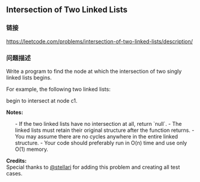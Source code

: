 ## Intersection of Two Linked Lists  
### 链接  
https://leetcode.com/problems/intersection-of-two-linked-lists/description/  
### 问题描述
Write a program to find the node at which the intersection of two singly linked lists begins.

For example, the following two linked lists: 

begin to intersect at node c1.

**Notes:**
<ul>
- If the two linked lists have no intersection at all, return `null`.
- The linked lists must retain their original structure after the function returns. 
- You may assume there are no cycles anywhere in the entire linked structure.
- Your code should preferably run in O(n) time and use only O(1) memory.
</ul>


**Credits:**<br />Special thanks to [@stellari](https://oj.leetcode.com/discuss/user/stellari) for adding this problem and creating all test cases.

